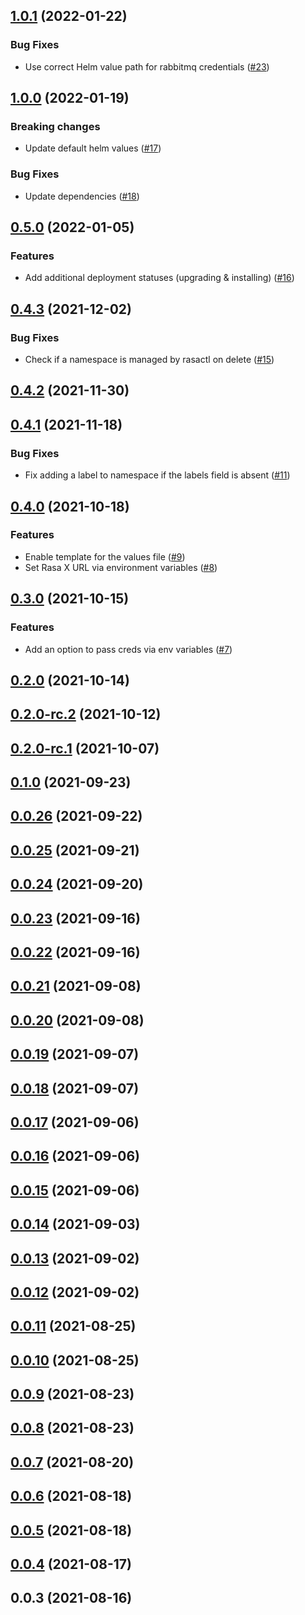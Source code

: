 
<a name="1.0.1"></a>
## [1.0.1](https://github.com/RasaHQ/rasactl/compare/1.0.0...1.0.1) (2022-01-22)

### Bug Fixes

* Use correct Helm value path for rabbitmq credentials ([#23](https://github.com/RasaHQ/rasactl/issues/23))


<a name="1.0.0"></a>
## [1.0.0](https://github.com/RasaHQ/rasactl/compare/0.5.0...1.0.0) (2022-01-19)

### Breaking changes

* Update default helm values ([#17](https://github.com/RasaHQ/rasactl/issues/17))

### Bug Fixes

* Update dependencies ([#18](https://github.com/RasaHQ/rasactl/issues/18))


<a name="0.5.0"></a>
## [0.5.0](https://github.com/RasaHQ/rasactl/compare/0.4.3...0.5.0) (2022-01-05)

### Features

* Add additional deployment statuses (upgrading & installing) ([#16](https://github.com/RasaHQ/rasactl/issues/16))


<a name="0.4.3"></a>
## [0.4.3](https://github.com/RasaHQ/rasactl/compare/0.4.2...0.4.3) (2021-12-02)

### Bug Fixes

* Check if a namespace is managed by rasactl on delete ([#15](https://github.com/RasaHQ/rasactl/issues/15))


<a name="0.4.2"></a>
## [0.4.2](https://github.com/RasaHQ/rasactl/compare/0.4.1...0.4.2) (2021-11-30)


<a name="0.4.1"></a>
## [0.4.1](https://github.com/RasaHQ/rasactl/compare/0.4.0...0.4.1) (2021-11-18)

### Bug Fixes

* Fix adding a label to namespace if the labels field is absent ([#11](https://github.com/RasaHQ/rasactl/issues/11))


<a name="0.4.0"></a>
## [0.4.0](https://github.com/RasaHQ/rasactl/compare/0.3.0...0.4.0) (2021-10-18)

### Features

* Enable template for the values file ([#9](https://github.com/RasaHQ/rasactl/issues/9))
* Set Rasa X URL via environment variables  ([#8](https://github.com/RasaHQ/rasactl/issues/8))


<a name="0.3.0"></a>
## [0.3.0](https://github.com/RasaHQ/rasactl/compare/0.2.0...0.3.0) (2021-10-15)

### Features

* Add an option to pass creds via env variables ([#7](https://github.com/RasaHQ/rasactl/issues/7))


<a name="0.2.0"></a>
## [0.2.0](https://github.com/RasaHQ/rasactl/compare/0.2.0-rc.2...0.2.0) (2021-10-14)


<a name="0.2.0-rc.2"></a>
## [0.2.0-rc.2](https://github.com/RasaHQ/rasactl/compare/0.2.0-rc.1...0.2.0-rc.2) (2021-10-12)


<a name="0.2.0-rc.1"></a>
## [0.2.0-rc.1](https://github.com/RasaHQ/rasactl/compare/0.1.0...0.2.0-rc.1) (2021-10-07)


<a name="0.1.0"></a>
## [0.1.0](https://github.com/RasaHQ/rasactl/compare/0.0.26...0.1.0) (2021-09-23)


<a name="0.0.26"></a>
## [0.0.26](https://github.com/RasaHQ/rasactl/compare/0.0.25...0.0.26) (2021-09-22)


<a name="0.0.25"></a>
## [0.0.25](https://github.com/RasaHQ/rasactl/compare/0.0.24...0.0.25) (2021-09-21)


<a name="0.0.24"></a>
## [0.0.24](https://github.com/RasaHQ/rasactl/compare/0.0.23...0.0.24) (2021-09-20)


<a name="0.0.23"></a>
## [0.0.23](https://github.com/RasaHQ/rasactl/compare/0.0.22...0.0.23) (2021-09-16)


<a name="0.0.22"></a>
## [0.0.22](https://github.com/RasaHQ/rasactl/compare/0.0.21...0.0.22) (2021-09-16)


<a name="0.0.21"></a>
## [0.0.21](https://github.com/RasaHQ/rasactl/compare/0.0.20...0.0.21) (2021-09-08)


<a name="0.0.20"></a>
## [0.0.20](https://github.com/RasaHQ/rasactl/compare/0.0.19...0.0.20) (2021-09-08)


<a name="0.0.19"></a>
## [0.0.19](https://github.com/RasaHQ/rasactl/compare/0.0.18...0.0.19) (2021-09-07)


<a name="0.0.18"></a>
## [0.0.18](https://github.com/RasaHQ/rasactl/compare/0.0.17...0.0.18) (2021-09-07)


<a name="0.0.17"></a>
## [0.0.17](https://github.com/RasaHQ/rasactl/compare/0.0.16...0.0.17) (2021-09-06)


<a name="0.0.16"></a>
## [0.0.16](https://github.com/RasaHQ/rasactl/compare/0.0.15...0.0.16) (2021-09-06)


<a name="0.0.15"></a>
## [0.0.15](https://github.com/RasaHQ/rasactl/compare/0.0.14...0.0.15) (2021-09-06)


<a name="0.0.14"></a>
## [0.0.14](https://github.com/RasaHQ/rasactl/compare/0.0.13...0.0.14) (2021-09-03)


<a name="0.0.13"></a>
## [0.0.13](https://github.com/RasaHQ/rasactl/compare/0.0.12...0.0.13) (2021-09-02)


<a name="0.0.12"></a>
## [0.0.12](https://github.com/RasaHQ/rasactl/compare/0.0.11...0.0.12) (2021-09-02)


<a name="0.0.11"></a>
## [0.0.11](https://github.com/RasaHQ/rasactl/compare/0.0.10...0.0.11) (2021-08-25)


<a name="0.0.10"></a>
## [0.0.10](https://github.com/RasaHQ/rasactl/compare/0.0.9...0.0.10) (2021-08-25)


<a name="0.0.9"></a>
## [0.0.9](https://github.com/RasaHQ/rasactl/compare/0.0.8...0.0.9) (2021-08-23)


<a name="0.0.8"></a>
## [0.0.8](https://github.com/RasaHQ/rasactl/compare/0.0.7...0.0.8) (2021-08-23)


<a name="0.0.7"></a>
## [0.0.7](https://github.com/RasaHQ/rasactl/compare/0.0.6...0.0.7) (2021-08-20)


<a name="0.0.6"></a>
## [0.0.6](https://github.com/RasaHQ/rasactl/compare/0.0.5...0.0.6) (2021-08-18)


<a name="0.0.5"></a>
## [0.0.5](https://github.com/RasaHQ/rasactl/compare/0.0.4...0.0.5) (2021-08-18)


<a name="0.0.4"></a>
## [0.0.4](https://github.com/RasaHQ/rasactl/compare/0.0.3...0.0.4) (2021-08-17)


<a name="0.0.3"></a>
## 0.0.3 (2021-08-16)


